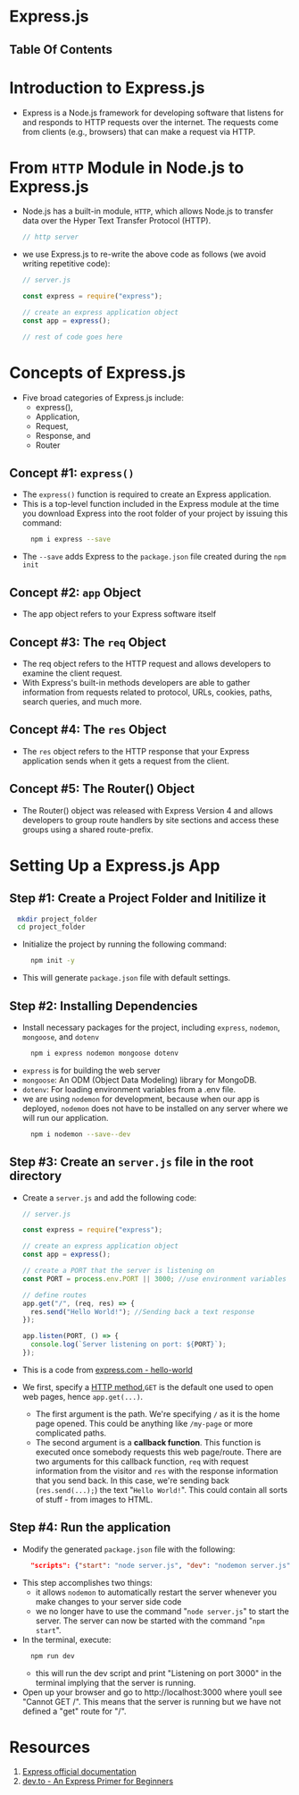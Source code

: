# Express.js

## Table Of Contents

# Introduction to Express.js

- Express is a Node.js framework for developing software that listens for and responds to HTTP requests over the internet. The requests come from clients (e.g., browsers) that can make a request via HTTP.

# From `HTTP` Module in Node.js to Express.js

- Node.js has a built-in module, `HTTP`, which allows Node.js to transfer data over the Hyper Text Transfer Protocol (HTTP).
  ```js
  // http server
  ```
- we use Express.js to re-write the above code as follows (we avoid writing repetitive code):

  ```js
  // server.js

  const express = require("express");

  // create an express application object
  const app = express();

  // rest of code goes here
  ```

# Concepts of Express.js

- Five broad categories of Express.js include:
  - express(),
  - Application,
  - Request,
  - Response, and
  - Router

## Concept #1: `express()`

- The `express()` function is required to create an Express application.
- This is a top-level function included in the Express module at the time you download Express into the root folder of your project by issuing this command:
  ```sh
    npm i express --save
  ```
- The `--save` adds Express to the `package.json` file created during the `npm init`

## Concept #2: `app` Object

- The app object refers to your Express software itself

## Concept #3: The `req` Object

- The req object refers to the HTTP request and allows developers to examine the client request.
- With Express's built-in methods developers are able to gather information from requests related to protocol, URLs, cookies, paths, search queries, and much more.

## Concept #4: The `res` Object

- The `res` object refers to the HTTP response that your Express application sends when it gets a request from the client.

## Concept #5: The Router() Object

- The Router() object was released with Express Version 4 and allows developers to group route handlers by site sections and access these groups using a shared route-prefix.

# Setting Up a Express.js App

## Step #1: Create a Project Folder and Initilize it

```sh
  mkdir project_folder
  cd project_folder
```

- Initialize the project by running the following command:
  ```sh
    npm init -y
  ```
- This will generate `package.json` file with default settings.

## Step #2: Installing Dependencies

- Install necessary packages for the project, including `express`, `nodemon`, `mongoose`, and `dotenv`
  ```sh
    npm i express nodemon mongoose dotenv
  ```
- `express` is for building the web server
- `mongoose`: An ODM (Object Data Modeling) library for MongoDB.
- `dotenv`: For loading environment variables from a .env file.
- we are using `nodemon` for development, because when our app is deployed, `nodemon` does not have to be installed on any server where we will run our application.
  ```sh
    npm i nodemon --save--dev
  ```

## Step #3: Create an `server.js` file in the root directory

- Create a `server.js` and add the following code:

  ```js
  // server.js

  const express = require("express");

  // create an express application object
  const app = express();

  // create a PORT that the server is listening on
  const PORT = process.env.PORT || 3000; //use environment variables and if not, 3000

  // define routes
  app.get("/", (req, res) => {
    res.send("Hello World!"); //Sending back a text response
  });

  app.listen(PORT, () => {
    console.log(`Server listening on port: ${PORT}`);
  });
  ```

- This is a code from [express.com - hello-world](https://expressjs.com/en/starter/hello-world.html)
- We first, specify a [HTTP method](https://developer.mozilla.org/en-US/docs/Web/HTTP/Methods?retiredLocale=de),`GET` is the default one used to open web pages, hence `app.get(...)`.
  - The first argument is the path. We're specifying `/` as it is the home page opened. This could be anything like `/my-page` or more complicated paths.
  - The second argument is a **callback function**. This function is executed once somebody requests this web page/route. There are two arguments for this callback function, `req` with request information from the visitor and `res` with the response information that you send back. In this case, we're sending back (`res.send(...);`) the text "`Hello World!`". This could contain all sorts of stuff - from images to HTML.

## Step #4: Run the application

- Modify the generated `package.json` file with the following:
  ```json
    "scripts": {"start": "node server.js", "dev": "nodemon server.js"}
  ```
- This step accomplishes two things:
  - it allows `nodemon` to automatically restart the server whenever you make changes to your server side code
  - we no longer have to use the command "`node server.js`" to start the server. The server can now be started with the command "`npm start`".
- In the terminal, execute:
  ```sh
    npm run dev
  ```
  - this will run the dev script and print "Listening on port 3000" in the terminal implying that the server is running.
- Open up your browser and go to http://localhost:3000 where youll see "Cannot GET /". This means that the server is running but we have not defined a "get" route for "/".

# Resources

1. [Express official documentation](https://expressjs.com/en/4x/api.html)
2. [dev.to - An Express Primer for Beginners](https://dev.to/vetswhocode/understanding-express-a-primer-for-beginners-3efo)
